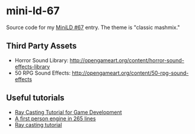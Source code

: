 # mini-ld-67
Source code for my [MiniLD #67](http://ludumdare.com/compo/2016/05/19/minild-67/) entry.  The theme is "classic mashmix."

## Third Party Assets

* Horror Sound Library: http://opengameart.org/content/horror-sound-effects-library
* 50 RPG Sound Effects: http://opengameart.org/content/50-rpg-sound-effects

## Useful tutorials

* [Ray Casting Tutorial for Game Development](http://permadi.com/1996/05/ray-casting-tutorial-table-of-contents/)
* [A first person engine in 265 lines](http://www.playfuljs.com/a-first-person-engine-in-265-lines/)
* [Ray casting tutorial](http://www.rustyarcade.com/blog/read/33/ray-casting-tutorial)
